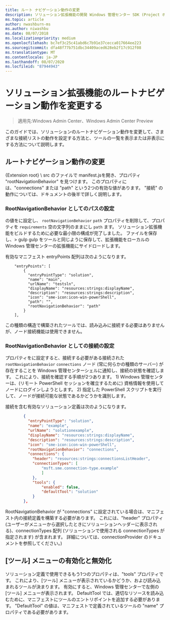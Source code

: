 ```yaml
---
title: ルート ナビゲーション動作の変更
description: ソリューション拡張機能の開発 Windows 管理センター SDK (Project ホノルル)-ルートナビゲーション動作の変更
ms.topic: article
author: nwashburn-ms
ms.author: niwashbu
ms.date: 08/07/2018
ms.localizationpriority: medium
ms.openlocfilehash: bc7ef3c25c41abd6c7b91e37cecca017664ee223
ms.sourcegitcommit: dfa48f77b751dbc34409aced628eb2f17c912f08
ms.translationtype: MT
ms.contentlocale: ja-JP
ms.lasthandoff: 08/07/2020
ms.locfileid: "87944943"
---
```

# <a name="modify-root-navigation-behavior-for-a-solution-extension"></a>ソリューション拡張機能のルートナビゲーション動作を変更する

>適用先:Windows Admin Center、Windows Admin Center Preview

このガイドでは、ソリューションのルートナビゲーション動作を変更して、さまざまな接続リストの動作を設定する方法と、ツールの一覧を表示または非表示にする方法について説明します。

## <a name="modifying-root-navigation-behavior"></a>ルートナビゲーション動作の変更

{Extension root} \ src のファイルで manifest.jsを開き、プロパティ "rootNavigationBehavior" を見つけます。 このプロパティには、"connections" または "path" という2つの有効な値があります。 "接続" の動作については、ドキュメントの後半で詳しく説明します。

### <a name="setting-path-as-a-rootnavigationbehavior"></a>RootNavigationBehavior としてのパスの設定

の値をに設定し、 ```rootNavigationBehavior``` ```path``` プロパティを削除して、プロパティを ```requirements``` 空の文字列のままにし ```path``` ます。 ソリューション拡張機能をビルドするために必要な最小限の構成が完了しました。 ファイルを保存し、> gulp gulp をツールと同じように保存して、拡張機能をローカルの Windows 管理センターの拡張機能にサイドロードします。

有効なマニフェスト entryPoints 配列は次のようになります。
```
    "entryPoints": [
        {
          "entryPointType": "solution",
          "name": "main",
          "urlName": "testsln",
          "displayName": "resources:strings:displayName",
          "description": "resources:strings:description",
          "icon": "sme-icon:icon-win-powerShell",
          "path": "",
          "rootNavigationBehavior": "path"
        }
    ],
```

この種類の構造で構築されたツールでは、読み込みに接続する必要はありませんが、ノード接続機能は使用できません。

### <a name="setting-connections-as-a-rootnavigationbehavior"></a>RootNavigationBehavior としての接続の設定

プロパティをに設定すると、接続する必要がある接続された ```rootNavigationBehavior``` ```connections``` ノード (常に何らかの種類のサーバー) が存在することを Windows 管理センターシェルに通知し、接続の状態を確認します。 これにより、接続を確認する手順が2つあります。 1) Windows 管理センターは、(リモート PowerShell セッションを確立するために) 資格情報を使用してノードにログインしようとします。 2) 指定した PowerShell スクリプトを実行して、ノードが接続可能な状態であるかどうかを識別します。

接続を含む有効なソリューション定義は次のようになります。

``` json
        {
          "entryPointType": "solution",
          "name": "example",
          "urlName": "solutionexample",
          "displayName": "resources:strings:displayName",
          "description": "resources:strings:description",
          "icon": "sme-icon:icon-win-powerShell",
          "rootNavigationBehavior": "connections",
          "connections": {
            "header": "resources:strings:connectionsListHeader",
            "connectionTypes": [
                "msft.sme.connection-type.example"
                ]
            },
            "tools": {
                "enabled": false,
                "defaultTool": "solution"
            }
        },
```

RootNavigationBehavior が "connections" に設定されている場合は、マニフェスト内の接続定義を構築する必要があります。 これには、"header" プロパティ (ユーザーがメニューから選択したときにソリューションヘッダーに表示される)、connectionTypes 配列 (ソリューションで使用される connectionTypes が指定されます) が含まれます。 詳細については、connectionProvider のドキュメントを参照してください。)

## <a name="enabling-and-disabling-the-tools-menu"></a>[ツール] メニューの有効化と無効化 ##

ソリューション定義で使用できるもう1つのプロパティは、"tools" プロパティです。 これにより、[ツール] メニューが表示されているかどうか、および読み込まれるツールが決まります。 有効にすると、Windows 管理センターで左側の [ツール] メニューが表示されます。 DefaultTool では、適切なリソースを読み込むために、マニフェストにツールのエントリポイントを追加する必要があります。 "DefaultTool" の値は、マニフェストで定義されているツールの "name" プロパティである必要があります。

